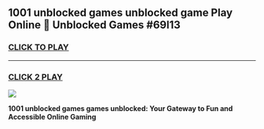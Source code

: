 
## 1001 unblocked games unblocked game Play Online 👋 Unblocked Games #69l13
<h3>
<a href="https://premium.freeplayer.one?title=1001_unblocked_games&ref=21F">CLICK TO PLAY</a></h3>
<hr>

<h3>
<a href="https://premium.freeplayer.one?title=1001_unblocked_games&ref=21F">CLICK 2 PLAY</a>
  
</h3>

<a href="https://premium.freeplayer.one?title=1001_unblocked_games&ref=21F/"><img src="https://clearcache.store/games.png"></a>


**1001 unblocked games games unblocked: Your Gateway to Fun and Accessible Online Gaming**
